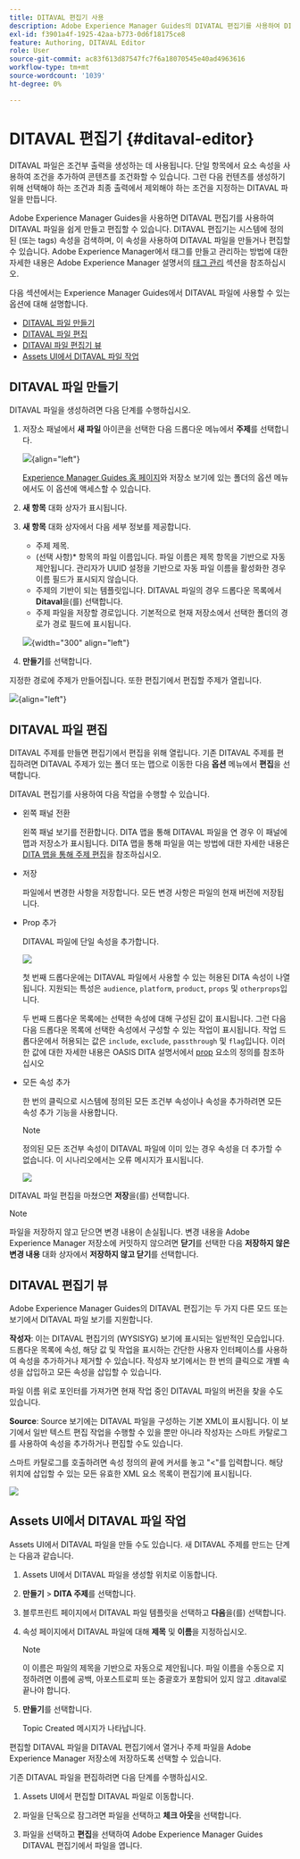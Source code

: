 ```yaml
---
title: DITAVAL 편집기 사용
description: Adobe Experience Manager Guides의 DIVATAL 편집기를 사용하여 DITAVAL 파일을 만들고 편집하는 방법을 이해합니다. DITAVAL 편집기가 작성자 및 소스 보기에서 DITAVAL 파일을 지원하는 방법을 알아봅니다.
exl-id: f3901a4f-1925-42aa-b773-0d6f18175ce8
feature: Authoring, DITAVAL Editor
role: User
source-git-commit: ac83f613d87547fc7f6a18070545e40ad4963616
workflow-type: tm+mt
source-wordcount: '1039'
ht-degree: 0%

---
```


# DITAVAL 편집기 {#ditaval-editor}

DITAVAL 파일은 조건부 출력을 생성하는 데 사용됩니다. 단일 항목에서 요소 속성을 사용하여 조건을 추가하여 콘텐츠를 조건화할 수 있습니다. 그런 다음 컨텐츠를 생성하기 위해 선택해야 하는 조건과 최종 출력에서 제외해야 하는 조건을 지정하는 DITAVAL 파일을 만듭니다.

Adobe Experience Manager Guides을 사용하면 DITAVAL 편집기를 사용하여 DITAVAL 파일을 쉽게 만들고 편집할 수 있습니다. DITAVAL 편집기는 시스템에 정의된 \(또는 tags\) 속성을 검색하며, 이 속성을 사용하여 DITAVAL 파일을 만들거나 편집할 수 있습니다. Adobe Experience Manager에서 태그를 만들고 관리하는 방법에 대한 자세한 내용은 Adobe Experience Manager 설명서의 [태그 관리](https://experienceleague.adobe.com/docs/experience-manager-cloud-service/sites/authoring/features/tags.html?lang=en) 섹션을 참조하십시오.

다음 섹션에서는 Experience Manager Guides에서 DITAVAL 파일에 사용할 수 있는 옵션에 대해 설명합니다.

- [DITAVAL 파일 만들기](#create-ditaval-file)
- [DITAVAL 파일 편집](#edit-ditaval-file)
- [DITAVAl 파일 편집기 뷰](#ditaval-editor-views)
- [Assets UI에서 DITAVAL 파일 작업](#working-with-ditaval-files-in-the-assets-ui)

## DITAVAL 파일 만들기

DITAVAL 파일을 생성하려면 다음 단계를 수행하십시오.

1. 저장소 패널에서 **새 파일** 아이콘을 선택한 다음 드롭다운 메뉴에서 **주제**&#x200B;를 선택합니다.

   ![](images/new-file-option.png){align="left"}

   [Experience Manager Guides 홈 페이지](./intro-home-page.md)와 저장소 보기에 있는 폴더의 옵션 메뉴에서도 이 옵션에 액세스할 수 있습니다.

2. **새 항목** 대화 상자가 표시됩니다.

3. **새 항목** 대화 상자에서 다음 세부 정보를 제공합니다.
   - 주제 제목.
   - \(선택 사항\)* 항목의 파일 이름입니다. 파일 이름은 제목 항목을 기반으로 자동 제안됩니다. 관리자가 UUID 설정을 기반으로 자동 파일 이름을 활성화한 경우 이름 필드가 표시되지 않습니다.
   - 주제의 기반이 되는 템플릿입니다. DITAVAL 파일의 경우 드롭다운 목록에서 **Ditaval**&#x200B;을(를) 선택합니다.
   - 주제 파일을 저장할 경로입니다. 기본적으로 현재 저장소에서 선택한 폴더의 경로가 경로 필드에 표시됩니다.

   ![](images/new-topic-dialog-ditaval.png){width="300" align="left"}


4. **만들기**&#x200B;를 선택합니다.

지정한 경로에 주제가 만들어집니다. 또한 편집기에서 편집할 주제가 열립니다.

![](images/ditaval-file-editor.png){align="left"}

## DITAVAL 파일 편집

DITAVAL 주제를 만들면 편집기에서 편집을 위해 열립니다. 기존 DITAVAL 주제를 편집하려면 DITAVAL 주제가 있는 폴더 또는 맵으로 이동한 다음 **옵션** 메뉴에서 **편집**&#x200B;을 선택합니다.

DITAVAL 편집기를 사용하여 다음 작업을 수행할 수 있습니다.

- 왼쪽 패널 전환

  왼쪽 패널 보기를 전환합니다. DITA 맵을 통해 DITAVAL 파일을 연 경우 이 패널에 맵과 저장소가 표시됩니다. DITA 맵을 통해 파일을 여는 방법에 대한 자세한 내용은 [DITA 맵을 통해 주제 편집](map-editor-advanced-map-editor.md#id17ACJ0F0FHS)을 참조하십시오.

- 저장

  파일에서 변경한 사항을 저장합니다. 모든 변경 사항은 파일의 현재 버전에 저장됩니다.

- Prop 추가

  DITAVAL 파일에 단일 속성을 추가합니다.

  ![](images/ditaval-editor-props-new.png)

  첫 번째 드롭다운에는 DITAVAL 파일에서 사용할 수 있는 허용된 DITA 속성이 나열됩니다. 지원되는 특성은 `audience`, `platform`, `product`, `props` 및 `otherprops`입니다.

  두 번째 드롭다운 목록에는 선택한 속성에 대해 구성된 값이 표시됩니다. 그런 다음 다음 드롭다운 목록에 선택한 속성에서 구성할 수 있는 작업이 표시됩니다. 작업 드롭다운에서 허용되는 값은 `include`, `exclude`, `passthrough` 및 `flag`입니다. 이러한 값에 대한 자세한 내용은 OASIS DITA 설명서에서 [prop](http://docs.oasis-open.org/dita/dita/v1.3/errata01/os/complete/part3-all-inclusive/langRef/ditaval/ditaval-prop.html#ditaval-prop) 요소의 정의를 참조하십시오

- 모든 속성 추가

  한 번의 클릭으로 시스템에 정의된 모든 조건부 속성이나 속성을 추가하려면 모든 속성 추가 기능을 사용합니다.

  >[!NOTE]
  >
  > 정의된 모든 조건부 속성이 DITAVAL 파일에 이미 있는 경우 속성을 더 추가할 수 없습니다. 이 시나리오에서는 오류 메시지가 표시됩니다.

  ![](images/ditaval-all-props-new.png)

DITAVAL 파일 편집을 마쳤으면 **저장**&#x200B;을(를) 선택합니다.

>[!NOTE]
>
> 파일을 저장하지 않고 닫으면 변경 내용이 손실됩니다. 변경 내용을 Adobe Experience Manager 저장소에 커밋하지 않으려면 **닫기**&#x200B;를 선택한 다음 **저장하지 않은 변경 내용** 대화 상자에서 **저장하지 않고 닫기**&#x200B;를 선택합니다.

## DITAVAL 편집기 뷰

Adobe Experience Manager Guides의 DITAVAL 편집기는 두 가지 다른 모드 또는 보기에서 DITAVAL 파일 보기를 지원합니다.

**작성자**:   이는 DITAVAL 편집기의 \(WYSISYG\) 보기에 표시되는 일반적인 모습입니다. 드롭다운 목록에 속성, 해당 값 및 작업을 표시하는 간단한 사용자 인터페이스를 사용하여 속성을 추가하거나 제거할 수 있습니다. 작성자 보기에서는 한 번의 클릭으로 개별 속성을 삽입하고 모든 속성을 삽입할 수 있습니다.

파일 이름 위로 포인터를 가져가면 현재 작업 중인 DITAVAL 파일의 버전을 찾을 수도 있습니다.

**Source**:   Source 보기에는 DITAVAL 파일을 구성하는 기본 XML이 표시됩니다. 이 보기에서 일반 텍스트 편집 작업을 수행할 수 있을 뿐만 아니라 작성자는 스마트 카탈로그를 사용하여 속성을 추가하거나 편집할 수도 있습니다.

스마트 카탈로그를 호출하려면 속성 정의의 끝에 커서를 놓고 &quot;&lt;&quot;를 입력합니다. 해당 위치에 삽입할 수 있는 모든 유효한 XML 요소 목록이 편집기에 표시됩니다.

![](images/ditaval-source-view-new.png)


## Assets UI에서 DITAVAL 파일 작업

Assets UI에서 DITAVAL 파일을 만들 수도 있습니다. 새 DITAVAL 주제를 만드는 단계는 다음과 같습니다.

1. Assets UI에서 DITAVAL 파일을 생성할 위치로 이동합니다.

1. **만들기** \> **DITA 주제**&#x200B;를 선택합니다.

1. 블루프린트 페이지에서 DITAVAL 파일 템플릿을 선택하고 **다음**&#x200B;을(를) 선택합니다.

1. 속성 페이지에서 DITAVAL 파일에 대해 **제목** 및 **이름**&#x200B;을 지정하십시오.

   >[!NOTE]
   >
   > 이 이름은 파일의 제목을 기반으로 자동으로 제안됩니다. 파일 이름을 수동으로 지정하려면 이름에 공백, 아포스트로피 또는 중괄호가 포함되어 있지 않고 .ditaval로 끝나야 합니다.

1. **만들기**&#x200B;를 선택합니다.

   Topic Created 메시지가 나타납니다.

편집할 DITAVAL 파일을 DITAVAL 편집기에서 열거나 주제 파일을 Adobe Experience Manager 저장소에 저장하도록 선택할 수 있습니다.

기존 DITAVAL 파일을 편집하려면 다음 단계를 수행하십시오.

1. Assets UI에서 편집할 DITAVAL 파일로 이동합니다.

1. 파일을 단독으로 잠그려면 파일을 선택하고 **체크 아웃**&#x200B;을 선택합니다.

1. 파일을 선택하고 **편집**&#x200B;을 선택하여 Adobe Experience Manager Guides DITAVAL 편집기에서 파일을 엽니다.



